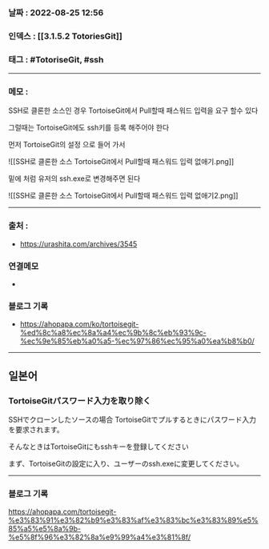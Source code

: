 ### 날짜 :  2022-08-25 12:56

### 인덱스 : [[3.1.5.2 TotoriesGit]]

### 태그 : #TotoriseGit, #ssh 

----

### 메모 :

SSH로 클론한 소스인 경우 
TortoiseGit에서 Pull할때 패스워드 입력을 요구 할수 있다

그럴때는 TortoiseGit에도 ssh키를 등록 해주어야 한다

먼저 TortoiseGit의 설정 으로 들어 가서

![[SSH로 클론한 소스 TortoiseGit에서 Pull할때 패스워드 입력 없애기.png]]


밑에 처럼 유저의 ssh.exe로 변경해주면 된다

![[SSH로 클론한 소스 TortoiseGit에서 Pull할때 패스워드 입력 없애기2.png]]


----
### 출처 :
- https://urashita.com/archives/3545


### 연결메모
-


### 블로그 기록
- https://ahopapa.com/ko/tortoisegit-%ed%8c%a8%ec%8a%a4%ec%9b%8c%eb%93%9c-%ec%9e%85%eb%a0%a5-%ec%97%86%ec%95%a0%ea%b8%b0/

---

## 일본어

### TortoiseGitパスワード入力を取り除く

SSHでクローンしたソースの場合
TortoiseGitでプルするときにパスワード入力を要求されます。

そんなときはTortoiseGitにもsshキーを登録してください

まず、TortoiseGitの設定に入り、ユーザーのssh.exeに変更してください。


---

### 블로그 기록

https://ahopapa.com/tortoisegit-%e3%83%91%e3%82%b9%e3%83%af%e3%83%bc%e3%83%89%e5%85%a5%e5%8a%9b-%e5%8f%96%e3%82%8a%e9%99%a4%e3%81%8f/
